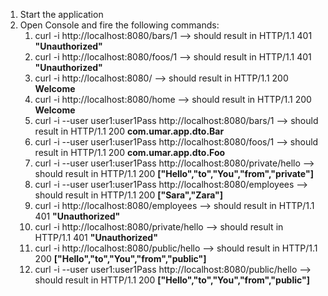 1) Start the application
2) Open Console and fire the following commands:
   1) curl -i http://localhost:8080/bars/1 --> should result in HTTP/1.1 401 **"Unauthorized"** 
   2) curl -i http://localhost:8080/foos/1 --> should result in HTTP/1.1 401 **"Unauthorized"**
   3) curl -i http://localhost:8080/ --> should result in HTTP/1.1 200 **Welcome**
   4) curl -i http://localhost:8080/home --> should result in HTTP/1.1 200 **Welcome**
   5) curl -i --user user1:user1Pass http://localhost:8080/bars/1 --> should result in HTTP/1.1 200 **com.umar.app.dto.Bar**
   6) curl -i --user user1:user1Pass http://localhost:8080/foos/1 --> should result in HTTP/1.1 200 **com.umar.app.dto.Foo**
   7) curl -i --user user1:user1Pass http://localhost:8080/private/hello --> should result in HTTP/1.1 200 **["Hello","to","You","from","private"]**
   8) curl -i --user user1:user1Pass http://localhost:8080/employees --> should result in HTTP/1.1 200 **["Sara","Zara"]**
   9) curl -i http://localhost:8080/employees --> should result in HTTP/1.1 401 **"Unauthorized"**
   10) curl -i http://localhost:8080/private/hello --> should result in HTTP/1.1 401 **"Unauthorized"**
   11) curl -i http://localhost:8080/public/hello --> should result in HTTP/1.1 200 **["Hello","to","You","from","public"]**
   12) curl -i --user user1:user1Pass http://localhost:8080/public/hello --> should result in HTTP/1.1 200 **["Hello","to","You","from","public"]**
